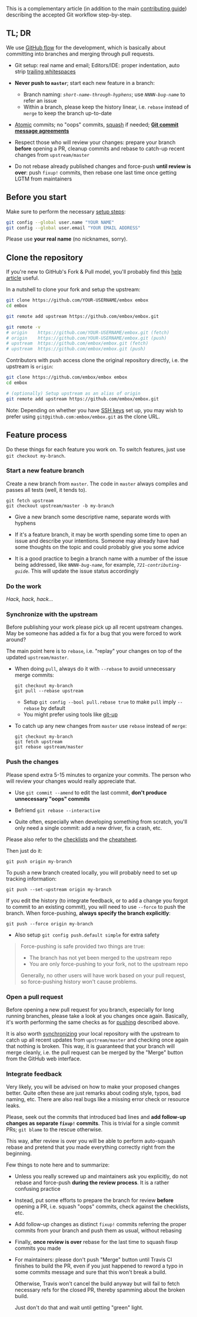 This is a complementary article (in addition to the main [contributing
guide](https://github.com/embox/embox/blob/master/CONTRIBUTING.md)) describing
the accepted Git workflow step-by-step.

TL; DR
------
We use [GitHub flow](https://guides.github.com/introduction/flow/) for the
development, which is basically about committing into branches and merging
through pull requests.

  - Git setup: real name and email; Editors/IDE: proper indentation, auto strip
    [trailing whitespaces](http://codeimpossible.com/2012/04/02/Trailing-whitespace-is-evil-Don-t-commit-evil-into-your-repo-/)

  - **Never push to `master`**; start each new feature in a branch:
    - Branch naming: *`short-name-through-hyphens`*; use *`NNNN-bug-name`*
      to refer an issue
    - Within a branch, please keep the history linear, i.e. `rebase` instead
      of `merge` to keep the branch up-to-date

  - [Atomic](http://www.freshconsulting.com/atomic-commits/) commits;
    no "oops" commits, [squash](#squash-commits-into-a-single-one) if needed;
    **[Git commit message agreements](https://github.com/embox/embox/wiki/Contributing:-Git-commit-message-agreements)**

  - Respect those who will review your changes: prepare your branch **before**
    opening a PR, cleanup commits and rebase to catch-up recent changes
    from `upstream/master`

  - Do not rebase already published changes and force-push **until review is
    over**: push `fixup!` commits, then rebase one last time once getting LGTM
    from maintainers

Before you start
----------------
Make sure to perform the necessary
[setup steps](https://help.github.com/articles/set-up-git/):

```sh
git config --global user.name "YOUR NAME"
git config --global user.email "YOUR EMAIL ADDRESS"
```

Please use **your real name** (no nicknames, sorry).

Clone the repository
----------------------
If you're new to GitHub's Fork & Pull model, you'll probably find
this [help article](https://help.github.com/articles/fork-a-repo/) useful.

In a nutshell to clone your fork and setup the upstream:

```sh
git clone https://github.com/YOUR-USERNAME/embox embox
cd embox

git remote add upstream https://github.com/embox/embox.git

git remote -v
# origin    https://github.com/YOUR-USERNAME/embox.git (fetch)
# origin    https://github.com/YOUR-USERNAME/embox.git (push)
# upstream  https://github.com/embox/embox.git (fetch)
# upstream  https://github.com/embox/embox.git (push)
```

Contributors with push access clone the original repository directly, i.e.
the upstream is `origin`:

```sh
git clone https://github.com/embox/embox embox
cd embox

# (optionally) Setup upstream as an alias of origin
git remote add upstream https://github.com/embox/embox.git
```

Note: Depending on whether you have
[SSH keys](https://help.github.com/articles/generating-ssh-keys/) set up,
you may wish to prefer using `git@github.com:embox/embox.git` as the clone URL.

Feature process
---------------
Do these things for each feature you work on. To switch features, just use `git
checkout my-branch`.

### Start a new feature branch

Create a new branch from `master`. The code in `master` always
compiles and passes all tests (well, it tends to).

    git fetch upstream
    git checkout upstream/master -b my-branch

  - Give a new branch some descriptive name, separate words with hyphens

  - If it's a feature branch, it may be worth spending some time to open an
    issue and describe your intentions. Someone may already have had some
    thoughts on the topic and could probably give you some advice

  - It is a good practice to begin a branch name with a number of the issue
    being addressed, like *`NNNN-bug-name`*, for example,
    *`721-contributing-guide`*. This will update the issue status accordingly

### Do the work

*Hack, hack, hack...*

### Synchronize with the upstream

Before publishing your work please pick up all recent upstream changes. May be
someone has added a fix for a bug that you were forced to work around?

The main point here is to `rebase`, i.e. "replay" your changes on top of the
updated `upstream/master`.

  - When doing `pull`, always do it with `--rebase` to avoid unnecessary merge
    commits:

        git checkout my-branch
        git pull --rebase upstream

    - Setup `git config --bool pull.rebase true` to make `pull` imply
      `--rebase` by default
    - You might prefer using tools like
      [git-up](http://aanandprasad.com/git-up/)

  - To catch up any new changes from `master` use `rebase` instead of `merge`:

        git checkout my-branch
        git fetch upstream
        git rebase upstream/master

### Push the changes

Please spend extra 5-15 minutes to organize your commits. The person who will
review your changes would really appreciate that.

  - Use `git commit --amend` to edit the last commit, **don't produce
    unnecessary "oops" commits**

  - Befriend `git rebase --interactive`

  - Quite often, especially when developing something from scratch,
    you'll only need a single commit: add a new driver, fix a crash, etc.

Please also refer to the [checklists](https://github.com/embox/embox/wiki/Contributing:-PR-checklist) and the
[cheatsheet](https://github.com/embox/embox/wiki/Contributing:-Git-cheatsheet).

Then just do it:

    git push origin my-branch

To push a new branch created locally, you will probably need to set up
tracking information:

    git push --set-upstream origin my-branch

If you edit the history (to integrate feedback, or to add a change you forgot
to commit to an existing commit), you will need to use `--force` to push the
branch. When force-pushing, **always specify the branch explicitly**:

    git push --force origin my-branch

  - Also setup `git config push.default simple` for extra safety

> Force-pushing is safe provided two things are true:
>   - The branch has not yet been merged to the upstream repo
>   - You are only force-pushing to your fork, not to the upstream repo
>
> Generally, no other users will have work based on your pull request, so
> force-pushing history won't cause problems.

### Open a pull request

Before opening a new pull request for you branch, especially for long running
branches, please take a look at you changes once again. Basically, it's worth
performing the same checks as for [pushing](#pushing-the-changes) described
above.

It is also worth [synchronizing](#synchronize-with-the-upstream) your local
repository with the upstream to catch up all recent updates from
`upstream/master` and checking once again that nothing is broken. This way, it
is guaranteed that your branch will merge cleanly, i.e. the pull request can be
merged by the "Merge" button from the GitHub web interface.

### Integrate feedback

Very likely, you will be advised on how to make your proposed changes better.
Quite often these are just remarks about coding style, typos, bad naming, etc.
There are also real bugs like a missing error check or resource leaks.

Please, seek out the commits that introduced bad lines and **add follow-up 
changes as separate `fixup!` commits**. This is trivial for a single commit
PRs; `git blame` to the rescue otherwise.

This way, after review is over you will be able to perform auto-squash rebase
and pretend that you made everything correctly right from the beginning.

Few things to note here and to summarize:

  - Unless you really screwed up and maintainers ask you explicitly, do not
    rebase and force-push **during the review process**. It is a rather
    confusing practice

  - Instead, put some efforts to prepare the branch for review **before** 
    opening a PR, i.e. squash "oops" commits, check against the checklists,
    etc.

  - Add follow-up changes as distinct `fixup!` commits referring the proper
    commits from your branch and push them as usual, without rebasing

  - Finally, **once review is over** rebase for the last time to squash fixup
    commits you made

  - For maintainers: please don't push "Merge" button until Travis CI finishes
    to build the PR, even if you just happened to reword a typo in some
    commits message and sure that this won't break a build.

    Otherwise, Travis won't cancel the build anyway but will fail to fetch
    necessary refs for the closed PR, thereby spamming about the broken build.

    Just don't do that and wait until getting "green" light.